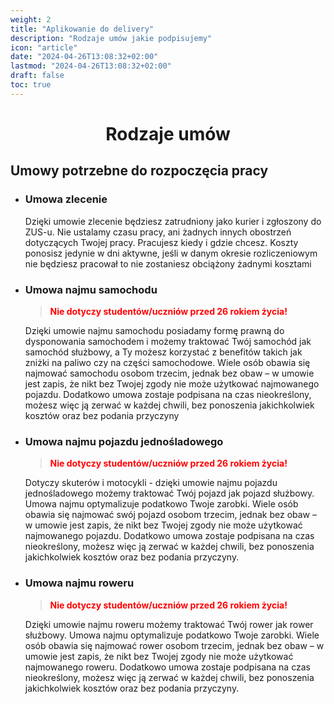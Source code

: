 ```yaml
---
weight: 2
title: "Aplikowanie do delivery"
description: "Rodzaje umów jakie podpisujemy"
icon: "article"
date: "2024-04-26T13:08:32+02:00"
lastmod: "2024-04-26T13:08:32+02:00"
draft: false
toc: true
---
```


# <p style="text-align: center;">Rodzaje umów</p>

## Umowy potrzebne do rozpoczęcia pracy


* ### Umowa zlecenie
  Dzięki umowie zlecenie będziesz zatrudniony jako kurier i zgłoszony do
ZUS-u. Nie ustalamy czasu pracy, ani żadnych innych obostrzeń dotyczących
Twojej pracy. Pracujesz kiedy i gdzie chcesz. Koszty ponosisz jedynie w dni aktywne,
jeśli w danym okresie rozliczeniowym nie będziesz pracował to nie zostaniesz
obciążony żadnymi kosztami

* ### Umowa najmu samochodu 
  > **<span style="color: red">Nie dotyczy studentów/uczniów przed 26 rokiem życia!</span>**

    Dzięki umowie najmu samochodu posiadamy formę prawną do dysponowania
samochodem i możemy traktować Twój samochód jak samochód służbowy, a Ty
możesz korzystać z benefitów takich jak zniżki na paliwo czy na części
samochodowe. Wiele osób obawia się najmować samochodu osobom trzecim,
jednak bez obaw – w umowie jest zapis, że nikt bez Twojej zgody nie może
użytkować najmowanego pojazdu. Dodatkowo umowa zostaje podpisana na czas
nieokreślony, możesz więc ją zerwać w każdej chwili, bez ponoszenia jakichkolwiek kosztów oraz bez podania przyczyny

* ### Umowa najmu pojazdu jednośladowego
  > **<span style="color: red">Nie dotyczy studentów/uczniów przed 26 rokiem życia!</span>**
  
  Dotyczy skuterów i motocykli - dzięki umowie najmu pojazdu
jednośladowego możemy traktować Twój pojazd jak pojazd służbowy. Umowa
najmu optymalizuje podatkowo Twoje zarobki. Wiele osób obawia się najmować
swój pojazd osobom trzecim, jednak bez obaw – w umowie jest zapis, że nikt bez
Twojej zgody nie może użytkować najmowanego pojazdu. Dodatkowo umowa
zostaje podpisana na czas nieokreślony, możesz więc ją zerwać w każdej chwili, bez
ponoszenia jakichkolwiek kosztów oraz bez podania przyczyny.

* ### Umowa najmu roweru
    > **<span style="color: red">Nie dotyczy studentów/uczniów przed 26 rokiem życia!</span>**

     Dzięki umowie najmu roweru możemy traktować Twój rower jak rower służbowy.
Umowa najmu optymalizuje podatkowo Twoje zarobki. Wiele osób obawia się
najmować rower osobom trzecim, jednak bez obaw – w umowie jest zapis, że nikt
bez Twojej zgody nie może użytkować najmowanego roweru. Dodatkowo umowa
zostaje podpisana na czas nieokreślony, możesz więc ją zerwać w każdej chwili, bez
ponoszenia jakichkolwiek kosztów oraz bez podania przyczyny.
   
